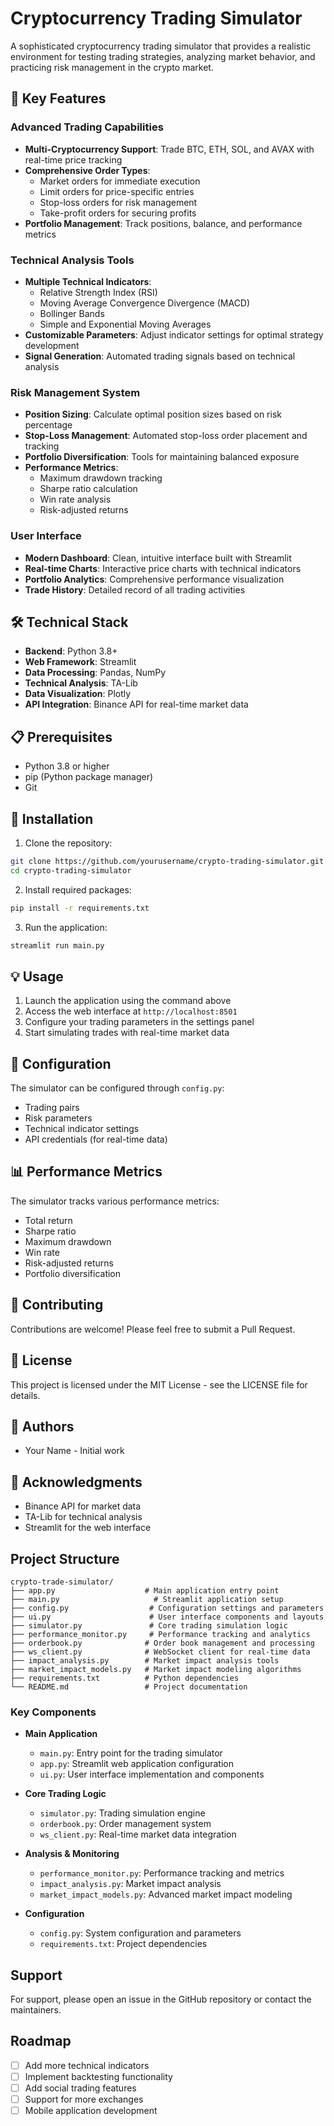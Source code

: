 # Cryptocurrency Trading Simulator

A sophisticated cryptocurrency trading simulator that provides a realistic environment for testing trading strategies, analyzing market behavior, and practicing risk management in the crypto market.

## 🌟 Key Features

### Advanced Trading Capabilities
- **Multi-Cryptocurrency Support**: Trade BTC, ETH, SOL, and AVAX with real-time price tracking
- **Comprehensive Order Types**:
  - Market orders for immediate execution
  - Limit orders for price-specific entries
  - Stop-loss orders for risk management
  - Take-profit orders for securing profits
- **Portfolio Management**: Track positions, balance, and performance metrics

### Technical Analysis Tools
- **Multiple Technical Indicators**:
  - Relative Strength Index (RSI)
  - Moving Average Convergence Divergence (MACD)
  - Bollinger Bands
  - Simple and Exponential Moving Averages
- **Customizable Parameters**: Adjust indicator settings for optimal strategy development
- **Signal Generation**: Automated trading signals based on technical analysis

### Risk Management System
- **Position Sizing**: Calculate optimal position sizes based on risk percentage
- **Stop-Loss Management**: Automated stop-loss order placement and tracking
- **Portfolio Diversification**: Tools for maintaining balanced exposure
- **Performance Metrics**:
  - Maximum drawdown tracking
  - Sharpe ratio calculation
  - Win rate analysis
  - Risk-adjusted returns

### User Interface
- **Modern Dashboard**: Clean, intuitive interface built with Streamlit
- **Real-time Charts**: Interactive price charts with technical indicators
- **Portfolio Analytics**: Comprehensive performance visualization
- **Trade History**: Detailed record of all trading activities

## 🛠️ Technical Stack

- **Backend**: Python 3.8+
- **Web Framework**: Streamlit
- **Data Processing**: Pandas, NumPy
- **Technical Analysis**: TA-Lib
- **Data Visualization**: Plotly
- **API Integration**: Binance API for real-time market data

## 📋 Prerequisites

- Python 3.8 or higher
- pip (Python package manager)
- Git

## 🚀 Installation

1. Clone the repository:
```bash
git clone https://github.com/yourusername/crypto-trading-simulator.git
cd crypto-trading-simulator
```

2. Install required packages:
```bash
pip install -r requirements.txt
```

3. Run the application:
```bash
streamlit run main.py
```

## 💡 Usage

1. Launch the application using the command above
2. Access the web interface at `http://localhost:8501`
3. Configure your trading parameters in the settings panel
4. Start simulating trades with real-time market data

## 🔧 Configuration

The simulator can be configured through `config.py`:
- Trading pairs
- Risk parameters
- Technical indicator settings
- API credentials (for real-time data)

## 📊 Performance Metrics

The simulator tracks various performance metrics:
- Total return
- Sharpe ratio
- Maximum drawdown
- Win rate
- Risk-adjusted returns
- Portfolio diversification

## 🤝 Contributing

Contributions are welcome! Please feel free to submit a Pull Request.

## 📝 License

This project is licensed under the MIT License - see the LICENSE file for details.

## 👥 Authors

- Your Name - Initial work

## 🙏 Acknowledgments

- Binance API for market data
- TA-Lib for technical analysis
- Streamlit for the web interface

## Project Structure

```
crypto-trade-simulator/
├── app.py                    # Main application entry point
├── main.py                     # Streamlit application setup
├── config.py                  # Configuration settings and parameters
├── ui.py                      # User interface components and layouts
├── simulator.py               # Core trading simulation logic
├── performance_monitor.py     # Performance tracking and analytics
├── orderbook.py              # Order book management and processing
├── ws_client.py              # WebSocket client for real-time data
├── impact_analysis.py        # Market impact analysis tools
├── market_impact_models.py   # Market impact modeling algorithms
├── requirements.txt          # Python dependencies
└── README.md                 # Project documentation
```

### Key Components

- **Main Application**
  - `main.py`: Entry point for the trading simulator
  - `app.py`: Streamlit web application configuration
  - `ui.py`: User interface implementation and components

- **Core Trading Logic**
  - `simulator.py`: Trading simulation engine
  - `orderbook.py`: Order management system
  - `ws_client.py`: Real-time market data integration

- **Analysis & Monitoring**
  - `performance_monitor.py`: Performance tracking and metrics
  - `impact_analysis.py`: Market impact analysis
  - `market_impact_models.py`: Advanced market impact modeling

- **Configuration**
  - `config.py`: System configuration and parameters
  - `requirements.txt`: Project dependencies

## Support

For support, please open an issue in the GitHub repository or contact the maintainers.

## Roadmap

- [ ] Add more technical indicators
- [ ] Implement backtesting functionality
- [ ] Add social trading features
- [ ] Support for more exchanges
- [ ] Mobile application development